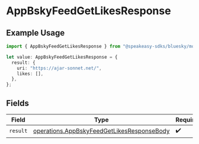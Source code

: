 # AppBskyFeedGetLikesResponse

## Example Usage

```typescript
import { AppBskyFeedGetLikesResponse } from "@speakeasy-sdks/bluesky/models/operations";

let value: AppBskyFeedGetLikesResponse = {
  result: {
    uri: "https://ajar-sonnet.net/",
    likes: [],
  },
};
```

## Fields

| Field                                                                                                    | Type                                                                                                     | Required                                                                                                 | Description                                                                                              |
| -------------------------------------------------------------------------------------------------------- | -------------------------------------------------------------------------------------------------------- | -------------------------------------------------------------------------------------------------------- | -------------------------------------------------------------------------------------------------------- |
| `result`                                                                                                 | [operations.AppBskyFeedGetLikesResponseBody](../../models/operations/appbskyfeedgetlikesresponsebody.md) | :heavy_check_mark:                                                                                       | N/A                                                                                                      |